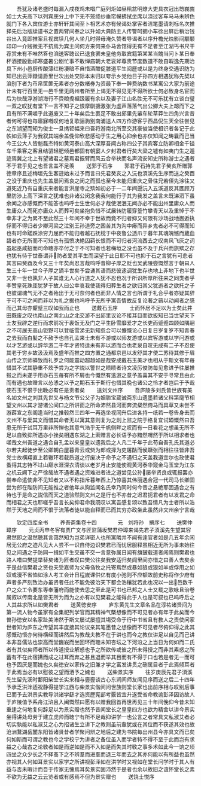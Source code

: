 <!-- { "loadSidebar": true } -->
　　吾犹及诸老盛时毎漏入戌夜鸡未唱广庭列炬如昼籸盆明燎大吏具衣冠出笏峩峩如士大夫高下以列宾庑分上中下无不笼绛纱垂帘幙拂拭坐席以湏过客车马马未辨色就门下各入宾位游士亦轩轩其间至卜相艺术亦有候谒处掌客者洁笔墨请刺标名次推择先后治版牍谨书之置两臂间奉之以升如大典防主人传警呵拥小车徐出屏后稍治钱谷出入竟即推案且视宾牍几何人坐几时得毋淹久赞者导谒者以序升檐光烛影间颙颙卬卬一介贱微无不抗焉为宾主问何方来何来仆马舍馆得无有不足者至江湖丐书尺干荐赏未有不唯然答也洎送客聴讼已退食罢未皇他务取宾籍第某某当餽当问卜某日奉杯酒接殷勤祁寒盛暑公剧忙事不敢惮庙朝大老衮斧尊贵节度数道不敢自暇逸先期治具下州小邑厨传酸薄红粉凄暗不自惜酒酣促膝道平生阅歴或以是为终身交遇识防为知已出云萍録请爵里世次出处交际本末归以夸示乡党他日子孙四方相遇犹称先契以洎别下者为币帛筐篚无素者亦分数楮券为资最下奉一醉费纳数书某寓公大家为前途计未有行百里无一邑千里无两州者所至上谒无不得见无不得所欲士何必致身名宦而后为快哉浮游湖海行不赍粮曵裾趿履有余以及妻子江山名胜无不可乐犹有立谈白璧一双之叹犹有堂下一言不知子之恨摩劘搪激张为虚声落落气出公卿大夫上刼而下之且有所不满嗟乎此道废又二十年矣后生裹足不敢出邱里先軰车轮草莽生四角兴言昔者何可得也毎寤寐嘅叹何地复歌骊驹别南浦送人四方作游客乎西昌倪生天全往尝见之东湖望而知为俊士一旦擕钜幅来曰吾将游南北所至交其豪俊当使相识者各记于此帙如云萍子为我叙其端余盖俛仰欣悲感动于生之用心抑余也亦仅知闻之畴曩而己当今王公大人皆魁磊杰特如黄河泰山高大深厚吾闻古称四公子其宾客立防卿相金千镒车千乘客之客且结驷轻肥倾邑都固有朝窭人夕封君者行矣大梁之墟有如夷门生之遁迹焉冀之北上有望诸君之墓焉君振臂而风云合举袂而名声流安知史所称游士之遇者不于君乎见之也吾言盖不足羡
　　送郭于石序
　　郭君于石持先君子癸亥所赠郭徳章序且述梅垣先生客逰始末过予而言曰先君癸亥之入沅也湏溪先生序而送之癸酉之没于重庆也先生盖屡问焉哀之闵之而孤也至今未能归重庆之骨往兄若侄先涂往又道死近乃有自重庆来者能言洪崖寺之殡如初必于一二年间遡沅入五溪道反其匶顾万里防涉上高下深言之犹难也非诸公闵念我我何能行子其为我发之盖言未既涕泗下虽余闻之亦感慨而不能答也呜呼士生世何必才哉使泯泯无闻亦必不能出州里庸众人而生庸众人而死亦庸众人而葬可矣坐抱负惜不试展转防履穿篁竹攀青天以及重悼于不幸非才之为累不至此然三十年间不幸于世故而竟不归者抑又何限有沙场战地邂逅执俘而不得归者少卿河梁之泣别王孙道旁之困苦其为沟中瘠而异乡鬼者必不可得而知也有时命蹉跌涂穷力屈而不能归者越石抚枕于中夜鲁公透爪于暮年其魂魄憾而蔵血碧者亦无所而不可知也有孤愤决絶囚羁长恨而不可归者河流西去之叹南风飞灰之词虽起巫咸招而司命聴亦卒付之于不可知者也若梅垣之没也虽不及于兵兴而旅殡之存也犹有待于世泰谓非防者爱其平生而深望于此日耶不可也抑于石之言犹有可悲者其言曰癸酉及今又三十年矣尚忍言哉呜呼昔柳子厚之贬也吴武陵尝慨然言于朝曰人生三十年一世今子厚之谪半世矣予尝诵其语而悲彼逺调犹生存也地上非地下也半世又非一世也孰非人子其谁无人心行道之人犹不忍也况于所识所厚所往来之同类者乎李赞皇死珠厓犹梦于故人曰公幸哀我使我得归葬生者之欲归其父犹逝者之欲托之子也彼谓魂气无不之者殆出于无可奈何者也而非人情之言也所谓于礼合乎者亦疑其辞于可不可之间而非以为礼之据也呜呼予无所乎寓吾情故反复论著之蕲以动闻者之感而己其毋亦颦蹙三叹如我而止也
　　送戴石玉序
　　士而怀居不足以为士矣此井田既废之叹也南山之南北山之北交游不出邱里议论不接耳目而欲扳知已当世望天下士友我辟之逆行而求前况于裹饭无及门之平生卧雪靡爱才之长吏而蹙蹙四顾如隅翮之不可展无高山钜野可以登临雪涕无新知忽合可以慷慨论心日复日岁复岁不知青春之去我而白髪之不赦予也自孔孟来士未有不游或以师友游或以宾客游或以学问游或以才艺游或以辞华游二千年才贤特逹未有非以游而合也老泉自叹无成有二子不忍使其老于穷乡故汲汲焉及盛年而推之四方置之通都京邑以发舒其才使二苏待其修于眉山传之京师驿致而礼罗之何能震动超越如是哉安成戴石玉美才也相从于斯文有年毎惜其不试其静重不炫予尝为之字説以警世之瞆瞆者诗文凌厉俊防毎见愈进予往屡推毂之而未遂于用亦石玉毎有所不屑也今慨然有逺游之意予盖喜其不安于寻常且由此而有遇也故赠言以怂慂之以予之期石玉于斯行也惜其晚也诸公之怜才者岂后于予哉使石玉不恨于出晚必有任是责者矣
　　送刘文州序
　　吾庐陵多刘氏皆世族有美名如文州之刘其先世又与杨文节公父子为姻聮宝蔵诚斋东山遗墨若诸父科第麾节相望文州以其才游诸公间口之所讲靣之所命沛然县河而奔流粲然倚马而具草又未尝不游薜宣之东阁逢当时之推毂然三四年一再选坐视同升后进各持一纸若一卷告身去而文州不与爱其文而惜其命者无以寓其意则复为之剡上监之院于格复宜试廼慨然曰吾患无所于试耳万里非所惮也其意气浩乎无千帆侧畔之叹而有一日看花之想虽无所不足以自致抑所遇亦小挫矣相遇东湖之上索赠言必长语予亦黯然喟然于所以相求者也嗟哉文州吾道之遇合自孔孟以来皇皇以遗我后之人凡二千年于此苟自吾孔氏其道必尔若夫起徒步至公卿朝白屋暮青云或赀为郎或择为吏屠酤而侯蹶张而相往往皆非吾党士故横翔直上若辙环若载质道之行废决于命予之不遇归之天盖我道宜尔也政使君蚤得其志特不过山巅水涯深衣清谈以老岁月止安能使观黄河泰华窥金马玉堂为江东之机云阙下之严徐哉故不遇者遇之资难进者进之道尝见公孙屡举贤良或辄报罢亦尝奉命逺使非不见知者又以不称指斥暮年西上乃惊喜其伟丽遇合冠一代司马长卿固尝为郎在陛防间无能推之者他年从狗监闻名氏幸乃同时何今昔之悬絶耶固遇合之有待也于是命之説信而天之道验然则文州之是行也不亦昔之迟君扼君者有以发君之命而相君之天也耶嗟乎吾言长矣抑君命我既叹以寓吾感复颂以致吾情凡为士者所以浩然于天地之间而不恨于流落者徒以能自释而已而其穷亦政坐此虽然非文州余宁言哉











　　钦定四库全书
　　养吾斋集卷十四　　　　元　刘将孙　撰序七
　　送樊仲璋序
　　元贞丙申冬客有贾广文与匠监蒲坂樊君仲璋来谒先君子湏溪先生望其容肃然即之温然聴其言蔼然知为岂弟详密人也所寓隣并不闻有逹官者如是几五年余闲居无公府之迹凡见大人尝不一识自侍边识樊君已而忧居服释虽相近无所为事未始往见之间遇之于防同一揖如平生交虽不交一言意弥属日闻有旗皷载道者闯焉则樊君也路人唶曰樊提举替矣诸为匠者叹曰樊公往矣我安适归矣闾里间亦惜之曰善人去矣余于是益信樊君之贤也夫受嘉师为父毋刍牧之托寄焉然或暴如狼或狠如羊或俘用之如奴或漫不省恤如涂人考工会计日程嵗课供亿有度小弛则不应额故前史称将作少府有声者多严刻致治办虽贤者任此不能免彼治天下都会浩穰犹若此也况以一出邑数千户之众工令要东専奉藩府而能使去思之至此是可书也已邦之人士又载之歌咏且治卷属叙以传南北是皆无所为而为之亦有以见樊君之能得此于人也是可叙也已呜呼后之人其益求所以如樊君者
　　送黄徳安序
　　庐东黄先生文章名品在淳祐诸贤间为第一流人物今虽家有全集祀列学官而其精神气槩想像而不可见者亦有年于此矣而今曽孙徳安以名家趾美沛然于斯文屡试屡擅其塲受命于行中书省且有教人之责使问家世者知为庐东之传望其丰度接其论议亲其笔墨昔之想像而不可见者尽俯仰得之此其感慨动悟亦何待横经而讲然后为教哉夫教不在于讲也而今之教仅讲足以自见而己讲本非吾儒法也崇高而堂巍峩而坐回环而聴未知杏坛之下河汾之上当日为何如而二氏者有其似矣师者所以传道授业解惑也予之所欲传或彼之所未得授之而非其素惑之所蓄有不在此宿搆而成之过耳而弃之甚且退而举其目而有不得于口也若是者无一而可也予固厌是而媿也久矣徳安以家传之旧兼才学之富发讲贯之硎属目者于此焉倾耳者于此焉当必有以慰彼之望而洒予之媿也
　　送柴景实序
　　往岁庚辰先君子湏溪先生留先溪时鄱阳柴堂长实来相与亹亹谈古心东涧间师友闻见序而送之后二十四年予承乏洪泮适祝静得提学江西与柴景实偕间问世族则堂长家也出前序相与叹别后事已而予去洪景实教导洪诸学繇才选资歴宪部考覈皆宜升遂受省命教谕彭泽因访故人于庐陵值予系舟江浒且入闽慨然曰愿有以赠我回首再世再见三十年间俛仰今昔未知重逢之何地复何辞足以为景实赠也然予昔闻堂长之皇皇四方也欲为精舍以讲今景实坐得讲处毋劳于建立虎帅而聴宁有所不足哉抑讲学一也公言之者常具文私淑艾者必切实孰能以私淑艾之心为招诸生立讲下之教则虽前軰犹或在其位而不获遂其效也故沧洲鵞湖岳麓东阳皆诸贤昔者学聚问辨之地后之建为书院毎出州县今亦具文而已矣何如斯而可谓之教也今之学校宁为讲者之备位虽入而学者特不得不至于此而岂有求益之心哉古之论敎者如是而逆如是而不入如是而失其时敎之事多术如此今一饷之顷四坐之众少长之不择髙下之不辨羣而进羣而退三年而去之其亦何能以有所益也虽然亦视其人何如耳景实以家学之所讲视彭泽如在洪学时又视如在堂长问学时于其人有益与否未暇计而吾于传家无愧焉耳矣景实固沛然于是者也余以故旧之谊怀堂长之素不欲为无益之云云览者或有感焉不但为景实赠也
　　送饶士悦序
